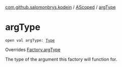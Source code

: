 [com.github.salomonbrys.kodein](../index.md) / [AScoped](index.md) / [argType](.)

# argType

`open val argType: `[`Type`](http://docs.oracle.com/javase/6/docs/api/java/lang/reflect/Type.html)

Overrides [Factory.argType](../-factory/arg-type.md)

The type of the argument this factory will function for.

